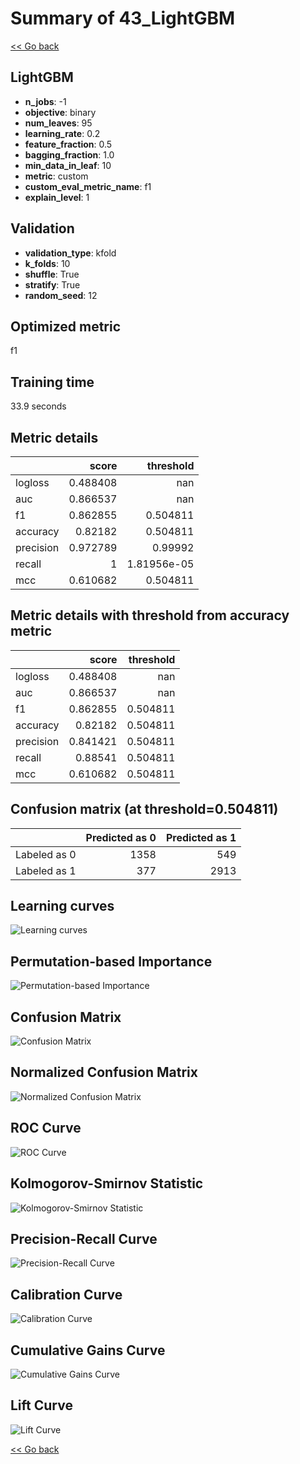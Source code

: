 # Summary of 43_LightGBM

[<< Go back](../README.md)


## LightGBM
- **n_jobs**: -1
- **objective**: binary
- **num_leaves**: 95
- **learning_rate**: 0.2
- **feature_fraction**: 0.5
- **bagging_fraction**: 1.0
- **min_data_in_leaf**: 10
- **metric**: custom
- **custom_eval_metric_name**: f1
- **explain_level**: 1

## Validation
 - **validation_type**: kfold
 - **k_folds**: 10
 - **shuffle**: True
 - **stratify**: True
 - **random_seed**: 12

## Optimized metric
f1

## Training time

33.9 seconds

## Metric details
|           |    score |     threshold |
|:----------|---------:|--------------:|
| logloss   | 0.488408 | nan           |
| auc       | 0.866537 | nan           |
| f1        | 0.862855 |   0.504811    |
| accuracy  | 0.82182  |   0.504811    |
| precision | 0.972789 |   0.99992     |
| recall    | 1        |   1.81956e-05 |
| mcc       | 0.610682 |   0.504811    |


## Metric details with threshold from accuracy metric
|           |    score |   threshold |
|:----------|---------:|------------:|
| logloss   | 0.488408 |  nan        |
| auc       | 0.866537 |  nan        |
| f1        | 0.862855 |    0.504811 |
| accuracy  | 0.82182  |    0.504811 |
| precision | 0.841421 |    0.504811 |
| recall    | 0.88541  |    0.504811 |
| mcc       | 0.610682 |    0.504811 |


## Confusion matrix (at threshold=0.504811)
|              |   Predicted as 0 |   Predicted as 1 |
|:-------------|-----------------:|-----------------:|
| Labeled as 0 |             1358 |              549 |
| Labeled as 1 |              377 |             2913 |

## Learning curves
![Learning curves](learning_curves.png)

## Permutation-based Importance
![Permutation-based Importance](permutation_importance.png)
## Confusion Matrix

![Confusion Matrix](confusion_matrix.png)


## Normalized Confusion Matrix

![Normalized Confusion Matrix](confusion_matrix_normalized.png)


## ROC Curve

![ROC Curve](roc_curve.png)


## Kolmogorov-Smirnov Statistic

![Kolmogorov-Smirnov Statistic](ks_statistic.png)


## Precision-Recall Curve

![Precision-Recall Curve](precision_recall_curve.png)


## Calibration Curve

![Calibration Curve](calibration_curve_curve.png)


## Cumulative Gains Curve

![Cumulative Gains Curve](cumulative_gains_curve.png)


## Lift Curve

![Lift Curve](lift_curve.png)



[<< Go back](../README.md)
